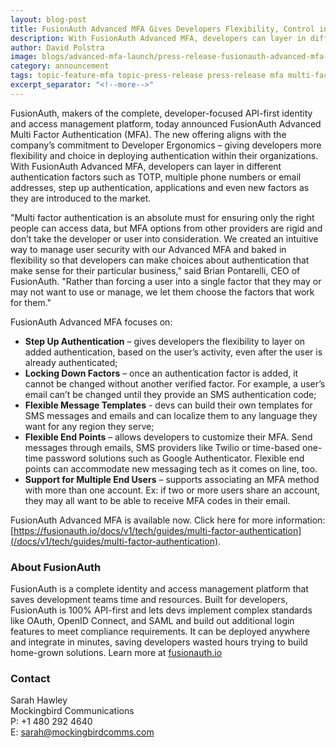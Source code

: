 ```yaml
---
layout: blog-post
title: FusionAuth Advanced MFA Gives Developers Flexibility, Control in Deploying Authentication Factors
description: With FusionAuth Advanced MFA, developers can layer in different authentication factors such as TOTP, multiple phone numbers or email addresses, step up authentication, applications and even new factors as they are introduced to the market.
author: David Polstra
image: blogs/advanced-mfa-launch/press-release-fusionauth-advanced-mfa-gives-developers-flexibility-control-in-deploying-authentication-factors-header-image.png
category: announcement
tags: topic-feature-mfa topic-press-release press-release mfa multi-factor-authentication
excerpt_separator: "<!--more-->"
---
```


FusionAuth, makers of the complete, developer-focused API-first identity and access management platform, today announced FusionAuth Advanced Multi Factor Authentication (MFA). The new offering aligns with the company’s commitment to Developer Ergonomics – giving developers more flexibility and choice in deploying authentication within their organizations. With FusionAuth Advanced MFA, developers can layer in different authentication factors such as TOTP, multiple phone numbers or email addresses, step up authentication, applications and even new factors as they are introduced to the market.

<!--more-->

"Multi factor authentication is an absolute must for ensuring only the right people can access data, but MFA options from other providers are rigid and don’t take the developer or user into consideration. We created an intuitive way to manage user security  with our Advanced MFA and baked in flexibility so that developers can make choices about authentication that make sense for their particular business," said Brian Pontarelli, CEO of FusionAuth. "Rather than forcing a user into a single factor that they may or may not want to use or manage, we let them choose the factors that work for them."

FusionAuth Advanced MFA focuses on:

* **Step Up Authentication** – gives developers the flexibility to layer on added authentication, based on the user’s activity, even after the user is already authenticated; 
* **Locking Down Factors** – once an authentication factor is added, it cannot be changed without another verified factor. For example, a user’s email can’t be changed until they provide an SMS authentication code; 
* **Flexible Message Templates** - devs can build their own templates for SMS messages and emails and can localize them to any language they want for any region they serve;
* **Flexible End Points** – allows developers to customize their MFA. Send messages through emails, SMS providers like Twilio or time-based one-time password solutions such as Google Authenticator. Flexible end points can accommodate new messaging tech as it comes on line, too. 
* **Support for Multiple End Users** – supports associating an MFA method with more than one account. Ex: if two or more users share an account, they may all want to be able to receive MFA codes in their email. 

FusionAuth Advanced MFA is available now. Click here for more information: [https://fusionauth.io/docs/v1/tech/guides/multi-factor-authentication](/docs/v1/tech/guides/multi-factor-authentication).

### About FusionAuth

FusionAuth is a complete identity and access management platform that saves development teams time and resources. Built for developers, FusionAuth is 100% API-first and lets devs implement complex standards like OAuth, OpenID Connect, and SAML and build out additional login features to meet compliance requirements. It can be deployed anywhere and integrate in minutes, saving developers wasted hours trying to build home-grown solutions. Learn more at [fusionauth.io](/)

### Contact

Sarah Hawley  
Mockingbird Communications  
P: +1 480 292 4640  
E: sarah@mockingbirdcomms.com

